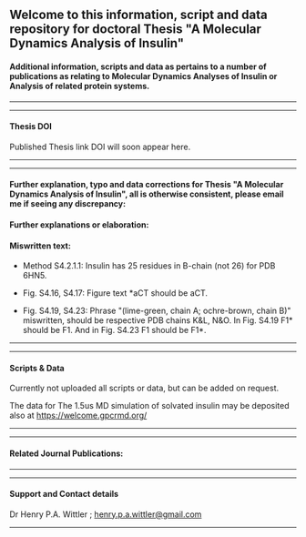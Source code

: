 ## Welcome to this information, script and data repository for doctoral Thesis "A Molecular Dynamics Analysis of Insulin"

#### Additional information, scripts and data as pertains to a number of publications as relating to Molecular Dynamics Analyses of Insulin or Analysis of related protein systems.
-----------------------------------------------------------------
----------------------------------------------------------------- 
#### Thesis DOI
Published Thesis link DOI will soon appear here.

-----------------------------------------------------------------
-----------------------------------------------------------------

#### Further explanation, typo and  data corrections for Thesis "A Molecular Dynamics Analysis of Insulin", all is otherwise consistent, please email me if seeing any discrepancy:


#### Further explanations or elaboration:

#### Miswritten text:

* Method S4.2.1.1: Insulin has 25 residues in B-chain (not 26) for PDB 6HN5. 

* Fig. S4.16, S4.17: Figure text *aCT should be aCT.

* Fig. S4.19, S4.23: Phrase "(lime-green, chain A; ochre-brown, chain B)" miswritten, should be respective PDB chains K&L, N&O. In Fig. S4.19 F1* should be F1. And in Fig. S4.23 F1 should be F1*.


-----------------------------------------------------------------
-----------------------------------------------------------------
#### Scripts & Data 

Currently not uploaded all scripts or data, but can be added on request.

The data for The 1.5us MD simulation of solvated insulin may be deposited also at https://welcome.gpcrmd.org/ 

-----------------------------------------------------------------
-----------------------------------------------------------------

#### Related Journal Publications:

-----------------------------------------------------------------
-----------------------------------------------------------------
#### Support and Contact details

Dr Henry P.A. Wittler ;
henry.p.a.wittler@gmail.com

-----------------------------------------------------------------
